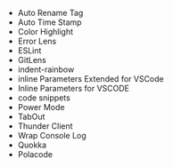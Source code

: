 
- Auto Rename Tag
- Auto Time Stamp
- Color Highlight
- Error Lens
- ESLint
- GitLens
- indent-rainbow
- inline Parameters Extended for VSCode
- Inline Parameters for VSCODE
- code snippets
- Power Mode
- TabOut
- Thunder Client
- Wrap Console Log
- Quokka
- Polacode
